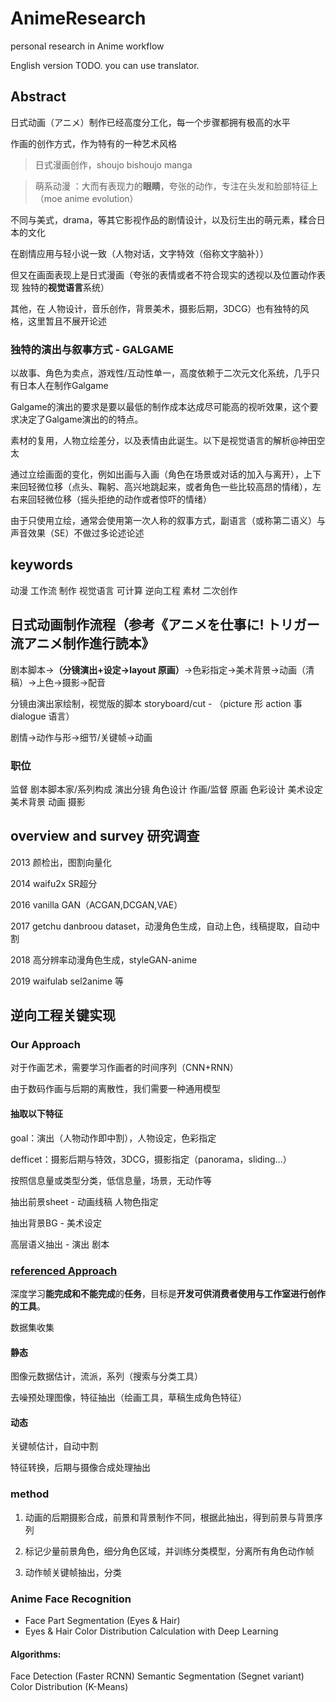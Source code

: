 # AnimeResearch
personal research in Anime workflow

English version TODO. you can use translator.

## Abstract
日式动画（アニメ）制作已经高度分工化，每一个步骤都拥有极高的水平

作画的创作方式，作为特有的一种艺术风格

> 日式漫画创作，shoujo bishoujo manga

> 萌系动漫 ：大而有表现力的**眼睛**，夸张的动作，专注在头发和脸部特征上（moe anime evolution）

不同与美式，drama，等其它影视作品的剧情设计，以及衍生出的萌元素，糅合日本的文化

在剧情应用与轻小说一致（人物对话，文字特效（俗称文字脑补））

但又在画面表现上是日式漫画（夸张的表情或者不符合现实的透视以及位置动作表现 独特的**视觉语言**系统）

其他，在 人物设计，音乐创作，背景美术，摄影后期，3DCG）也有独特的风格，这里暂且不展开论述

### 独特的演出与叙事方式 - GALGAME
以故事、角色为卖点，游戏性/互动性单一，高度依赖于二次元文化系统，几乎只有日本人在制作Galgame

Galgame的演出的要求是要以最低的制作成本达成尽可能高的视听效果，这个要求决定了Galgame演出的的特点。 

素材的复用，人物立绘差分，以及表情由此诞生。以下是视觉语言的解析@神田空太

通过立绘画面的变化，例如出画与入画（角色在场景或对话的加入与离开），上下来回轻微位移（点头、鞠躬、高兴地跳起来，或者角色一些比较高昂的情绪），左右来回轻微位移（摇头拒绝的动作或者惊吓的情绪）

由于只使用立绘，通常会使用第一次人称的叙事方式，副语言（或称第二语义）与声音效果（SE）不做过多论述论述

## keywords
动漫 工作流 制作 视觉语言 可计算 逆向工程 素材 二次创作

## 日式动画制作流程（参考《アニメを仕事に! トリガー流アニメ制作進行読本》
剧本脚本->**（分镜演出+设定->layout 原画）**->色彩指定->美术背景->动画（清稿）->上色->摄影->配音

分镜由演出家绘制，视觉版的脚本 storyboard/cut - （picture 形 action 事 dialogue 语言）

剧情->动作与形->细节/关键帧->动画

### 职位
监督 剧本脚本家/系列构成 演出分镜 角色设计 作画/监督 原画 色彩设计 美术设定 美术背景 动画 摄影

## overview and survey 研究调查
2013 颜检出，图割向量化

2014 waifu2x SR超分

2016 vanilla GAN（ACGAN,DCGAN,VAE）

2017 getchu danbroou dataset，动漫角色生成，自动上色，线稿提取，自动中割

2018 高分辨率动漫角色生成，styleGAN-anime

2019 waifulab sel2anime 等

## 逆向工程关键实现
### Our Approach
对于作画艺术，需要学习作画者的时间序列（CNN+RNN）

由于数码作画与后期的离散性，我们需要一种通用模型

#### 抽取以下特征
goal：演出（人物动作即中割），人物设定，色彩指定

defficet：摄影后期与特效，3DCG，摄影指定（panorama，sliding...）

按照信息量或类型分类，低信息量，场景，无动作等

抽出前景sheet - 动画线稿 人物色指定

抽出背景BG - 美术设定

高层语义抽出 - 演出 剧本

### [referenced Approach](https://www.cg.tuwien.ac.at/anime)
深度学习**能完成和不能完成**的**任务**，目标是**开发可供消费者使用与工作室进行创作的工具**。

数据集收集

#### 静态
图像元数据估计，流派，系列（搜索与分类工具）

去噪预处理图像，特征抽出（绘画工具，草稿生成角色特征）

#### 动态
关键帧估计，自动中割

特征转换，后期与摄像合成处理抽出


### method
1. 动画的后期摄影合成，前景和背景制作不同，根据此抽出，得到前景与背景序列

2. 标记少量前景角色，细分角色区域，并训练分类模型，分离所有角色动作帧

3. 动作帧关键帧抽出，分类

### Anime Face Recognition
  + Face Part Segmentation (Eyes & Hair)
  + Eyes & Hair Color Distribution Calculation with Deep Learning

#### Algorithms:

Face Detection (Faster RCNN)
Semantic Segmentation (Segnet variant)
Color Distribution (K-Means)


